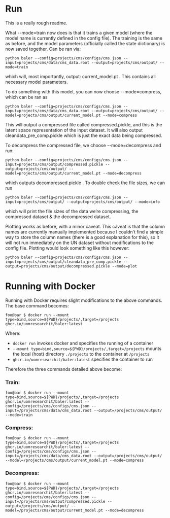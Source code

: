 # Run

This is a really rough readme.

What --mode=train now does is that it trains a given model (where the model name is currently defined in the config file). The training is the same as before, and the model parameters (officially called the state dictionary) is now saved together. Can be ran via:

`python baler --config=projects/cms/configs/cms.json --input=projects/cms/data/cms_data.root --output=projects/cms/output/ --mode=train`

which will, most importantly, output: current_model.pt . This contains all necessary model parameters.

To do something with this model, you can now choose --mode=compress, which can be ran as

`python baler --config=projects/cms/configs/cms.json --input=projects/cms/data/cms_data.root --output=projects/cms/output/ --model=projects/cms/output/current_model.pt --mode=compress`

This will output a compressed file called compressed.pickle, and this is the latent space representation of the input dataset. It will also output cleandata_pre_comp.pickle which is just the exact data being compressed.

To decompress the compressed file, we choose --mode=decompress and run:

`python baler --config=projects/cms/configs/cms.json --input=projects/cms/output/compressed.pickle --output=projects/cms/output/ --model=projects/cms/output/current_model.pt --mode=decompress`

which outputs decompressed.pickle . To double check the file sizes, we can run

`python baler --config=projects/cms/configs/cms.json --input=projects/cms/output/ --output=projects/cms/output/ --mode=info`

which will print the file sizes of the data we’re compressing, the compressed dataset & the decompressed dataset.

Plotting works as before, with a minor caveat. This caveat is that the column names are currently manually implemented because I couldn’t find a simple way to store the column names (there is a good explanation for this), so it will not run immediately on the UN dataset without modifications to the config file. Plotting would look something like this however:

`python baler --config=projects/cms/configs/cms.json --input=projects/cms/output/cleandata_pre_comp.pickle --output=projects/cms/output/decompressed.pickle --mode=plot`

# Running with Docker #

Running with Docker requires slight modifications to the above commands. The base command becomes:

```console
foo@bar $ docker run --mount type=bind,source=${PWD}/projects/,target=/projects ghcr.io/uomresearchit/baler:latest 
```

Where:
  * `docker run` invokes docker and specifies the running of a container
  * `--mount type=bind,source=${PWD}/projects/,target=/projects` mounts the local (host) directory `./projects` to the container at `/projects`
  * `ghcr.io/uomresearchit/baler:latest` specifies the container to run
  
Therefore the three commands detailed above become:

### Train: ###

```console
foo@bar $ docker run --mount type=bind,source=${PWD}/projects/,target=/projects ghcr.io/uomresearchit/baler:latest --config=/projects/cms/configs/cms.json --input=/projects/cms/data/cms_data.root --output=/projects/cms/output/ --mode=train
```

### Compress: ### 
```console
foo@bar $ docker run --mount type=bind,source=${PWD}/projects/,target=/projects ghcr.io/uomresearchit/baler:latest --config=/projects/cms/configs/cms.json --input=/projects/cms/data/cms_data.root --output=/projects/cms/output/ --model=/projects/cms/output/current_model.pt --mode=compress
```

### Decompress: ###
```console
foo@bar $ docker run --mount type=bind,source=${PWD}/projects/,target=/projects ghcr.io/uomresearchit/baler:latest --config=/projects/cms/configs/cms.json --input=/projects/cms/output/compressed.pickle --output=/projects/cms/output/ --model=/projects/cms/output/current_model.pt --mode=decompress
```
